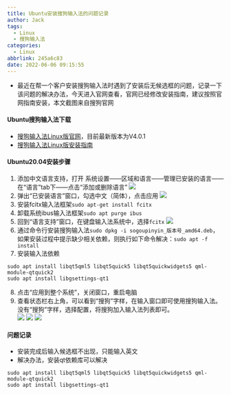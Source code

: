 ```yaml
---
title: Ubuntu安装搜狗输入法的问题记录
author: Jack
tags:
  - Linux
  - 搜狗输入法
categories:
  - Linux
abbrlink: 245a6c83
date: 2022-06-06 09:15:55
---
```


+ 最近在帮一个客户安装搜狗输入法时遇到了安装后无候选框的问题，记录一下该问题的解决办法，今天进入官网查看，官网已经修改安装指南，建议按照官网指南安装，本文截图来自搜狗官网

#### Ubuntu搜狗输入法下载
+ [搜狗输入法Linux版官网](https://pinyin.sogou.com/linux?r=pinyin)，目前最新版本为V4.0.1
+ [搜狗输入法Linux版安装指南](https://pinyin.sogou.com/linux/guide)

#### Ubuntu20.04安装步骤
1. 添加中文语言支持，打开 系统设置——区域和语言——管理已安装的语言——在“语言”tab下——点击“添加或删除语言”
![](https://cdn.jsdelivr.net/gh/JackHuang021/images@master/images20220606092214.png)
2. 弹出“已安装语言”窗口，勾选中文（简体），点击应用
![](https://cdn.jsdelivr.net/gh/JackHuang021/images@master/images20220606092221.png)
3. 安装fcitx输入法框架`sudo apt-get install fcitx`
4. 卸载系统ibus输入法框架`sudo apt purge ibus`
5. 回到“语言支持”窗口，在键盘输入法系统中，选择`fcitx`
![](https://cdn.jsdelivr.net/gh/JackHuang021/images@master/images20220606092226.png)
6. 通过命令行安装搜狗输入法`sudo dpkg -i sogoupinyin_版本号_amd64.deb`，如果安装过程中提示缺少相关依赖，则执行如下命令解决：`sudo apt -f install`
7. 安装输入法依赖
```
sudo apt install libqt5qml5 libqt5quick5 libqt5quickwidgets5 qml-module-qtquick2
sudo apt install libgsettings-qt1
```
8. 点击“应用到整个系统”，关闭窗口，重启电脑
9. 查看状态栏右上角，可以看到“搜狗”字样，在输入窗口即可使用搜狗输入法。没有“搜狗”字样，选择配置，将搜狗加入输入法列表即可。  
![](https://cdn.jsdelivr.net/gh/JackHuang021/images@master/images20220606094224.png)
![](https://cdn.jsdelivr.net/gh/JackHuang021/images@master/images20220606094237.png)
![](https://cdn.jsdelivr.net/gh/JackHuang021/images@master/images20220606094048.png)

#### 问题记录
+ 安装完成后输入候选框不出现，只能输入英文
+ 解决办法，安装qt依赖库可以解决
```
sudo apt install libqt5qml5 libqt5quick5 libqt5quickwidgets5 qml-module-qtquick2
sudo apt install libgsettings-qt1
```
